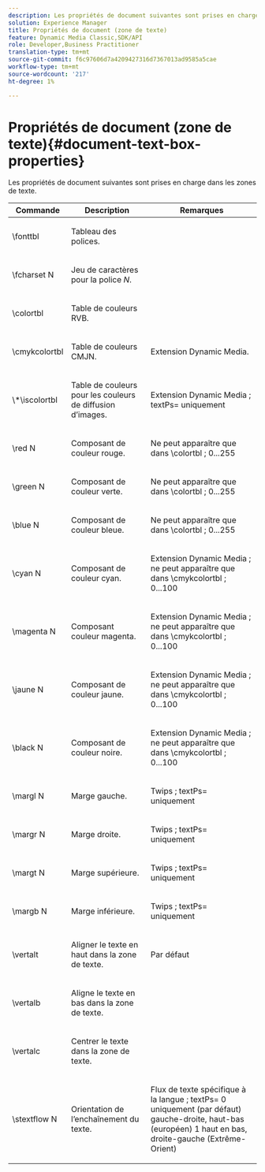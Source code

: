 ```yaml
---
description: Les propriétés de document suivantes sont prises en charge dans les zones de texte.
solution: Experience Manager
title: Propriétés de document (zone de texte)
feature: Dynamic Media Classic,SDK/API
role: Developer,Business Practitioner
translation-type: tm+mt
source-git-commit: f6c97606d7a4209427316d7367013ad9585a5cae
workflow-type: tm+mt
source-wordcount: '217'
ht-degree: 1%

---
```



# Propriétés de document (zone de texte){#document-text-box-properties}

Les propriétés de document suivantes sont prises en charge dans les zones de texte.

<table id="table_8E1DF8E6BD894D7A9ACFC839918E2315"> 
 <thead> 
  <tr> 
   <th class="entry"> <b>Commande</b> </th> 
   <th class="entry"> <b>Description</b> </th> 
   <th class="entry"> <b>Remarques</b> </th> 
  </tr> 
 </thead>
 <tbody> 
  <tr> 
   <td> <span class="codeph"> \fonttbl  </span> </td> 
   <td> <p>Tableau des polices. </p> </td> 
   <td> <p> </p> </td> 
  </tr> 
  <tr> 
   <td> <span class="codeph"> \fcharset  <span class="varname"> N  </span> </span> </td> 
   <td> <p>Jeu de caractères pour la police <i>N</i>. </p> </td> 
   <td> <p> </p> </td> 
  </tr> 
  <tr> 
   <td> <span class="codeph"> \colortbl  </span> </td> 
   <td> <p>Table de couleurs RVB. </p> </td> 
   <td> <p> </p> </td> 
  </tr> 
  <tr> 
   <td> <span class="codeph"> \cmykcolortbl  </span> </td> 
   <td> <p>Table de couleurs CMJN. </p> </td> 
   <td> <p>Extension Dynamic Media. </p> </td> 
  </tr> 
  <tr> 
   <td> <span class="codeph"> \*\iscolortbl  </span> </td> 
   <td> <p>Table de couleurs pour les couleurs de diffusion d’images. </p> </td> 
   <td> <p>Extension Dynamic Media ; <span class="codeph"> textPs= </span> uniquement </p> </td> 
  </tr> 
  <tr> 
   <td> <span class="codeph"> \red  <span class="varname"> N  </span> </span> </td> 
   <td> <p>Composant de couleur rouge. </p> </td> 
   <td> <p>Ne peut apparaître que dans <span class="codeph"> \colortbl </span>; 0...255 </p> </td> 
  </tr> 
  <tr> 
   <td> <span class="codeph"> \green  <span class="varname"> N  </span> </span> </td> 
   <td> <p>Composant de couleur verte. </p> </td> 
   <td> <p>Ne peut apparaître que dans <span class="codeph"> \colortbl </span>; 0...255 </p> </td> 
  </tr> 
  <tr> 
   <td> <span class="codeph"> \blue  <span class="varname"> N  </span> </span> </td> 
   <td> <p>Composant de couleur bleue. </p> </td> 
   <td> <p>Ne peut apparaître que dans <span class="codeph"> \colortbl </span>; 0...255 </p> </td> 
  </tr> 
  <tr> 
   <td> <span class="codeph"> \cyan  <span class="varname"> N  </span> </span> </td> 
   <td> <p>Composant de couleur cyan. </p> </td> 
   <td> <p>Extension Dynamic Media ; ne peut apparaître que dans <span class="codeph"> \cmykcolortbl </span>; 0...100 </p> </td> 
  </tr> 
  <tr> 
   <td> <span class="codeph"> \magenta  <span class="varname"> N  </span> </span> </td> 
   <td> <p>Composant couleur magenta. </p> </td> 
   <td> <p>Extension Dynamic Media ; ne peut apparaître que dans <span class="codeph"> \cmykcolortbl </span>; 0...100 </p> </td> 
  </tr> 
  <tr> 
   <td> <span class="codeph"> \jaune  <span class="varname"> N  </span> </span> </td> 
   <td> <p>Composant de couleur jaune. </p> </td> 
   <td> <p>Extension Dynamic Media ; ne peut apparaître que dans <span class="codeph"> \cmykcolortbl </span>; 0...100 </p> </td> 
  </tr> 
  <tr> 
   <td> <span class="codeph"> \black  <span class="varname"> N  </span> </span> </td> 
   <td> <p>Composant de couleur noire. </p> </td> 
   <td> <p>Extension Dynamic Media ; ne peut apparaître que dans <span class="codeph"> \cmykcolortbl </span>; 0...100 </p> </td> 
  </tr> 
  <tr> 
   <td> <span class="codeph"> \margl  <span class="varname"> N  </span> </span> </td> 
   <td> <p>Marge gauche. </p> </td> 
   <td> <p>Twips ; <span class="codeph"> textPs= </span> uniquement </p> </td> 
  </tr> 
  <tr> 
   <td> <span class="codeph"> \margr  <span class="varname"> N  </span> </span> </td> 
   <td> <p>Marge droite. </p> </td> 
   <td> <p>Twips ; <span class="codeph"> textPs= </span> uniquement </p> </td> 
  </tr> 
  <tr> 
   <td> <span class="codeph"> \margt  <span class="varname"> N  </span> </span> </td> 
   <td> <p>Marge supérieure. </p> </td> 
   <td> <p>Twips ; <span class="codeph"> textPs= </span> uniquement </p> </td> 
  </tr> 
  <tr> 
   <td> <span class="codeph"> \margb  <span class="varname"> N  </span> </span> </td> 
   <td> <p>Marge inférieure. </p> </td> 
   <td> <p>Twips ; <span class="codeph"> textPs= </span> uniquement </p> </td> 
  </tr> 
  <tr> 
   <td> <span class="codeph"> \vertalt  </span> </td> 
   <td> <p>Aligner le texte en haut dans la zone de texte. </p> </td> 
   <td> <p>Par défaut </p> </td> 
  </tr> 
  <tr> 
   <td> <span class="codeph"> \vertalb  </span> </td> 
   <td> <p>Aligne le texte en bas dans la zone de texte. </p> </td> 
   <td> <p> </p> </td> 
  </tr> 
  <tr> 
   <td> <span class="codeph"> \vertalc  </span> </td> 
   <td> <p>Centrer le texte dans la zone de texte. </p> </td> 
   <td> <p> </p> </td> 
  </tr> 
  <tr> 
   <td> <span class="codeph"> \stextflow  <span class="varname"> N  </span> </span> </td> 
   <td> <p>Orientation de l’enchaînement du texte. </p> </td> 
   <td> <p>Flux de texte spécifique à la langue ; <span class="codeph"> textPs= </span> 0 uniquement (par défaut) gauche-droite, haut-bas (européen) 1 haut en bas, droite-gauche (Extrême-Orient) </p> </td> 
  </tr> 
 </tbody> 
</table>

